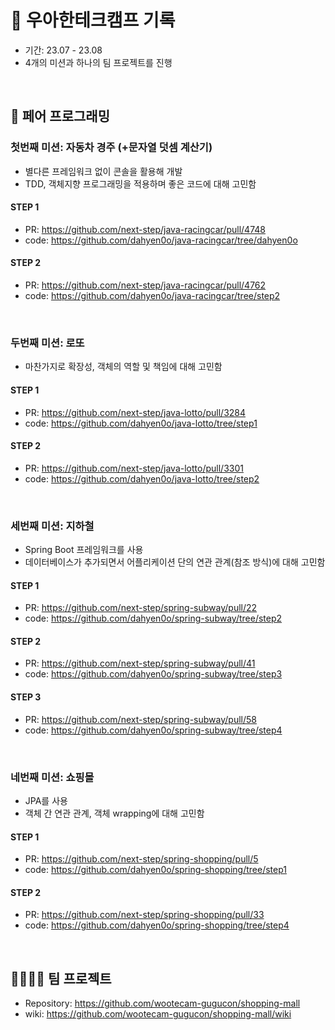 # 🐾 우아한테크캠프 기록

- 기간: 23.07 - 23.08
- 4개의 미션과 하나의 팀 프로젝트를 진행

<br>

## 👥 페어 프로그래밍

### 첫번째 미션: 자동차 경주 (+문자열 덧셈 계산기)

- 별다른 프레임워크 없이 콘솔을 활용해 개발
- TDD, 객체지향 프로그래밍을 적용하며 좋은 코드에 대해 고민함

#### STEP 1

- PR: https://github.com/next-step/java-racingcar/pull/4748
- code: https://github.com/dahyen0o/java-racingcar/tree/dahyen0o

#### STEP 2

- PR: https://github.com/next-step/java-racingcar/pull/4762
- code: https://github.com/dahyen0o/java-racingcar/tree/step2

<br>

### 두번째 미션: 로또

- 마찬가지로 확장성, 객체의 역할 및 책임에 대해 고민함

#### STEP 1

- PR: https://github.com/next-step/java-lotto/pull/3284
- code: https://github.com/dahyen0o/java-lotto/tree/step1

#### STEP 2

- PR: https://github.com/next-step/java-lotto/pull/3301
- code: https://github.com/dahyen0o/java-lotto/tree/step2

<br>

### 세번째 미션: 지하철

- Spring Boot 프레임워크를 사용
- 데이터베이스가 추가되면서 어플리케이션 단의 연관 관계(참조 방식)에 대해 고민함 

#### STEP 1

- PR: https://github.com/next-step/spring-subway/pull/22
- code: https://github.com/dahyen0o/spring-subway/tree/step2

#### STEP 2

- PR: https://github.com/next-step/spring-subway/pull/41
- code: https://github.com/dahyen0o/spring-subway/tree/step3

#### STEP 3

- PR: https://github.com/next-step/spring-subway/pull/58
- code: https://github.com/dahyen0o/spring-subway/tree/step4

<br>

### 네번째 미션: 쇼핑몰

- JPA를 사용
- 객체 간 연관 관계, 객체 wrapping에 대해 고민함

#### STEP 1

- PR: https://github.com/next-step/spring-shopping/pull/5
- code: https://github.com/dahyen0o/spring-shopping/tree/step1

#### STEP 2

- PR: https://github.com/next-step/spring-shopping/pull/33
- code: https://github.com/dahyen0o/spring-shopping/tree/step4

<br>

## 🧑‍🧑‍🧒‍🧒 팀 프로젝트

- Repository: https://github.com/wootecam-gugucon/shopping-mall
- wiki: https://github.com/wootecam-gugucon/shopping-mall/wiki
